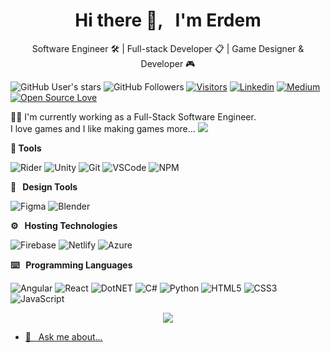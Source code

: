 <h1 align='center'>Hi there 👋, &nbsp; I'm Erdem</h1>
<p align='center'>Software Engineer 🛠 | Full-stack Developer 📋 | Game Designer & Developer 🎮 </p>

<!-- Badges -->
![GitHub User's stars](https://img.shields.io/github/stars/ecamlioglu?affiliations=OWNER&style=social)
![GitHub Followers](https://img.shields.io/github/followers/ecamlioglu?style=social)
[![Visitors](https://visitor-badge.glitch.me/badge?page_id=ecamlioglu.visitor-badge)](https://github.com/ecamlioglu)
[![Linkedin](https://img.shields.io/badge/Erdem%20%C3%87aml%C4%B1o%C4%9Flu-blue?style=flat&logo=linkedin&logoColor=white)](https://www.linkedin.com/in/ecamlioglu)
[![Medium](https://img.shields.io/badge/Medium-12100E?style=flat&logo=medium&logoColor=white)](https://medium.com/@ecamlioglu)
[![Open Source Love](https://badges.frapsoft.com/os/v2/open-source.svg?v=103)](https://github.com/ecamlioglu)

<p align='left'> 👨‍💻 I'm currently working as a Full-Stack Software Engineer. <br> I love games and I like making games more... <img src="https://img.shields.io/badge/XBOX-%23107C10.svg?&style=flat&logo=xbox&logoColor=white"/> </p>

**🔨 Tools** <br>

![Rider](https://img.shields.io/badge/Rider-white.svg?&style=flat&logo=rider&logoColor=black)
![Unity](https://img.shields.io/badge/Unity-white.svg?&style=flat&logo=unity&logoColor=black)
![Git](https://img.shields.io/badge/-Git-000000?style=flat&logo=git&logoColor=F05032&labelColor=ffffff)
![VSCode](https://img.shields.io/badge/Visual_Studio_Code-0078d7.svg?&style=flat&logo=visual-studio-code&logoColor=white)
![NPM](https://img.shields.io/badge/-npm-000000?style=flat&logo=npm)

**🎨 &nbsp; Design Tools** <br>

![Figma](https://img.shields.io/badge/Figma-white.svg?&style=flat&logo=figma)
![Blender](https://img.shields.io/badge/blender-%23F5792A.svg?&style=flat&logo=blender&logoColor=white)

**⚙️ &nbsp; Hosting Technologies** <br>

![Firebase](https://img.shields.io/badge/Firebase-white.svg?&style=flat&logo=firebase)
![Netlify](https://img.shields.io/badge/-Netlify-000000?style=flat&logo=netlify&labelColor=000000)
![Azure](https://img.shields.io/badge/Azure-%230072C6.svg?&style=flat&logo=azure-devops&logoColor=white)

**⌨️ &nbsp; Programming Languages** <br>

![Angular](https://img.shields.io/badge/angular-%23DD0031.svg?&style=flat&logo=angular&logoColor=white)
![React](https://img.shields.io/badge/react-%2320232a.svg?&style=flat&logo=react&logoColor=%2361DAFB)
![DotNET](https://img.shields.io/badge/.NET-purple?style=flat&logo=.net&logoColor=white)
![C#](https://img.shields.io/badge/C%23-black.svg?&style=flat&logo=c-sharp&logoColor=white)
![Python](https://img.shields.io/badge/python-black.svg?&style=flat&logo=python)
![HTML5](https://img.shields.io/badge/-HTML5-000000?style=flat&logo=html5&logoColor=ffffff&labelColor=E34F26)
![CSS3](https://img.shields.io/badge/-CSS3-000000?style=flat&logo=css3&logoColor=ffffff&labelColor=1572B6)
![JavaScript](https://img.shields.io/badge/JavaScript-%23323330.svg?&style=flat&logo=javascript&logoColor=%23F7DF1E)
<p align="center">
<a href="https://github-readme-stats.vercel.app/api?username=ecamlioglu&count_private=true&hide=contribs,issues&show_icons=true">
  <img align="center" src="https://github-readme-stats.vercel.app/api?username=ecamlioglu&count_private=true&hide=contribs,issues&show_icons=true">
</p>
 
- 💬 &nbsp; Ask me about[...](mailto:secamlioglu@gmail.com)

